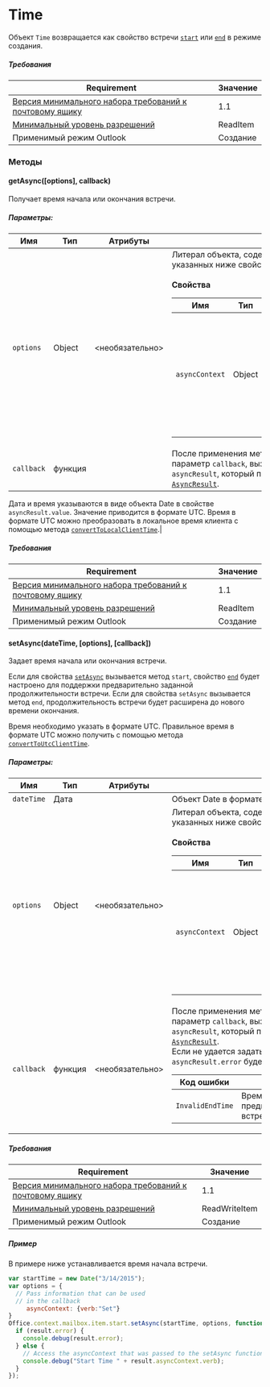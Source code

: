 ﻿

# Time

Объект `Time` возвращается как свойство встречи [`start`](Office.context.mailbox.item.md#start-datetime) или [`end`](Office.context.mailbox.item.md#end-datetime) в режиме создания.

##### Требования

|Requirement| Значение|
|---|---|
|[Версия минимального набора требований к почтовому ящику](../tutorial-api-requirement-sets.md)| 1.1|
|[Минимальный уровень разрешений](../../../docs/outlook/understanding-outlook-add-in-permissions.md)| ReadItem|
|Применимый режим Outlook| Создание|

### Методы

####  getAsync([options], callback)

Получает время начала или окончания встречи.

##### Параметры:

|Имя| Тип| Атрибуты| Описание|
|---|---|---|---|
|`options`| Object| &lt;необязательно&gt;|Литерал объекта, содержащий один или несколько из указанных ниже свойств.<br/><br/>**Свойства**<br/><table class="nested-table"><thead><tr><th>Имя</th><th>Тип</th><th>Атрибуты</th><th>Описание</th></tr></thead><tbody><tr><td><code>asyncContext</code></td><td>Object</td><td>&lt;необязательно&gt;</td><td>Разработчики могут указать любой объект, к которому необходимо получить доступ, в методе обратного вызова.</td></tr></tbody></table>|
|`callback`| функция||После применения метода функция, переданная в параметр `callback`, вызывается с помощью параметра `asyncResult`, который представляет собой объект [`AsyncResult`](simple-types.md#asyncresult).

Дата и время указываются в виде объекта Date в свойстве `asyncResult.value`. Значение приводится в формате UTC. Время в формате UTC можно преобразовать в локальное время клиента с помощью метода [`convertToLocalClientTime`](Office.context.mailbox.md#converttolocalclienttimetimevalue--localclienttime).|

##### Требования

|Requirement| Значение|
|---|---|
|[Версия минимального набора требований к почтовому ящику](../tutorial-api-requirement-sets.md)| 1.1|
|[Минимальный уровень разрешений](../../../docs/outlook/understanding-outlook-add-in-permissions.md)| ReadItem|
|Применимый режим Outlook| Создание|
####  setAsync(dateTime, [options], [callback])

Задает время начала или окончания встречи.

Если для свойства [`setAsync`](Office.context.mailbox.item.md#start-datetime) вызывается метод `start`, свойство [`end`](Office.context.mailbox.item.md#end-datetime) будет настроено для поддержки предварительно заданной продолжительности встречи. Если для свойства `setAsync` вызывается метод `end`, продолжительность встречи будет расширена до нового времени окончания.

Время необходимо указать в формате UTC. Правильное время в формате UTC можно получить с помощью метода [`convertToUtcClientTime`](Office.context.mailbox.md#converttoutcclienttimeinput--date).

##### Параметры:

|Имя| Тип| Атрибуты| Описание|
|---|---|---|---|
|`dateTime`| Дата||Объект Date в формате UTC.|
|`options`| Object| &lt;необязательно&gt;|Литерал объекта, содержащий один или несколько из указанных ниже свойств.<br/><br/>**Свойства**<br/><table class="nested-table"><thead><tr><th>Имя</th><th>Тип</th><th>Атрибуты</th><th>Описание</th></tr></thead><tbody><tr><td><code>asyncContext</code></td><td>Object</td><td>&lt;необязательно&gt;</td><td>Разработчики могут указать любой объект, к которому необходимо получить доступ, в методе обратного вызова.</td></tr></tbody></table>|
|`callback`| функция| &lt;необязательно&gt;|После применения метода функция, переданная в параметр `callback`, вызывается с помощью параметра `asyncResult`, который представляет собой объект [`AsyncResult`](simple-types.md#asyncresult). <br/>Если не удается задать дату и время, свойство `asyncResult.error` будет содержать код ошибки.<br/><table class="nested-table"><thead><tr><th>Код ошибки</th><th>Описание</th></tr></thead><tbody><tr><td><code>InvalidEndTime</code></td><td>Время окончания встречи предшествует времени начала встречи.</td></tr></tbody></table>|

##### Требования

|Requirement| Значение|
|---|---|
|[Версия минимального набора требований к почтовому ящику](../tutorial-api-requirement-sets.md)| 1.1|
|[Минимальный уровень разрешений](../../../docs/outlook/understanding-outlook-add-in-permissions.md)| ReadWriteItem|
|Применимый режим Outlook| Создание|

##### Пример

В примере ниже устанавливается время начала встречи.

```js
var startTime = new Date("3/14/2015");
var options = {
  // Pass information that can be used
  // in the callback
     asyncContext: {verb:"Set"}
}
Office.context.mailbox.item.start.setAsync(startTime, options, function(result) {
  if (result.error) {
    console.debug(result.error);
  } else {
    // Access the asyncContext that was passed to the setAsync function
    console.debug("Start Time " + result.asyncContext.verb);
  }
});
```

